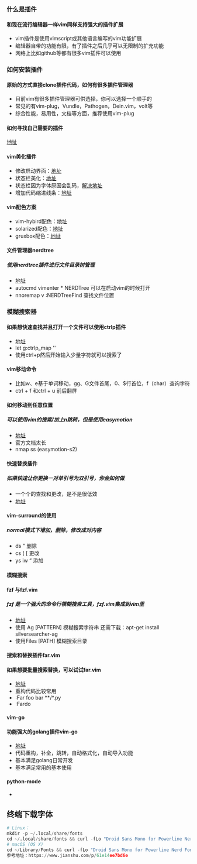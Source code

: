 ### 什么是插件

#### 和现在流行编辑器一样vim同样支持强大的插件扩展

- vim插件是使用vimscript或其他语言编写的vim功能扩展
- 编辑器自带的功能有限，有了插件之后几乎可以无限制的扩充功能
- 网络上比如github等都有很多vim插件可以使用

### 如何安装插件

#### 原始的方式直接clone插件代码，如何有很多插件管理器

- 目前vim有很多插件管理器可供选择，你可以选择一个顺手的
- 常见的有vim-plug，Vundle，Pathogen，Dein.vim，volt等
- 综合性能，易用性，文档等方面，推荐使用vim-plug

#### 如何寻找自己需要的插件

[地址](<https://vimawesome.com/>)

#### vim美化插件

- 修改启动界面：[地址](<https://github.com/mhinz/vim-startify>)
- 状态栏美化：[地址](https://github.com/vim-airline/vim-airline)
- 状态栏因为字体原因会乱码，[解决地址](https://powerline.readthedocs.io/en/latest/installation/linux.html)
- 增加代码缩进线条：[地址](https://github.com/Yggdroot/indentLine)

#### vim配色方案

- vim-hybird配色：[地址](https://github.com/w0ng/vim-hybrid)
- solarized配色：[地址](https://github.com/altercation/vim-colors-solarized)
- gruxbox配色：[地址](https://github.com/morhetz/gruvbox)

#### 文件管理器nerdtree

##### 使用nerdtree插件进行文件目录树管理

- [地址](https://github.com/scrooloose/nerdtree)
- autocmd vimenter * NERDTree 可以在启动vim的时候打开
- nnoremap <leader>v :NERDTreeFind<cr> 查找文件位置

### 模糊搜索器

#### 如果想快速查找并且打开一个文件可以使用ctrlp插件

- [地址](https://github.com/kien/ctrlp.vim)
- let g:ctrlp_map '<c-p>'
- 使用ctrl+p然后开始输入少量字符就可以搜索了

#### vim移动命令

- 比如w、e基于单词移动，gg、G文件首尾，0、$行首位，f（char）查询字符
- ctrl + f  和ctrl + u 前后翻屏

#### 如何移动到任意位置

##### 可以使用vim的搜索/加上n跳转，但是使用easymotion

- [地址](https://github.com/easymotion/vim-easymotion)
- 官方文档太长
-  nmap ss <Plug>(easymotion-s2)

#### 快速替换插件

##### 如果快速让你更换一对单引号为双引号，你会如何做

- 一个个的查找和更改，是不是很低效
- [地址](https://github.com/tpope/vim-surround)

#### vim-surround的使用

##### normal模式下增加，删除，修改成对内容

- ds  " 删除
- cs  (   [  更改
- ys iw   “  添加

#### 模糊搜索

#### fzf 与fzf.vim

##### fzf 是一个强大的命令行模糊搜索工具，fzf.vim集成到vim里

- [地址](https://github.com/junegunn/fzf.vim)
- 使用 Ag [PATTERN] 模糊搜索字符串 还需下载：apt-get install silversearcher-ag
- 使用Files [PATH] 模糊搜索目录



#### 搜索和替换插件far.vim

#### 如果想要批量搜索替换，可以试试far.vim

- [地址](https://github.com/brooth/far.vim)
- 重构代码比较常用
- :Far foo bar **/*.py
- :Fardo

#### vim-go

#### 功能强大的golang插件vim-go

- [地址](https://github.com/fatih/vim-go)
- 代码重构，补全，跳转，自动格式化，自动导入功能
- 基本满足golang日常开发
- 基本满足常用的基本使用

#### python-mode

- 













































终端下载字体
--------------------- 

```python
# Linux：
mkdir -p ~/.local/share/fonts
cd ~/.local/share/fonts && curl -fLo "Droid Sans Mono for Powerline Nerd Font Complete.otf" https://github.com/ryanoasis/nerd-fonts/raw/master/patched-fonts/DroidSansMono/complete/Droid%20Sans%20Mono%20Nerd%20Font%20Complete.otf
# macOS (OS X)
cd ~/Library/Fonts && curl -fLo "Droid Sans Mono for Powerline Nerd Font Complete.otf" https://github.com/ryanoasis/nerd-fonts/raw/master/patched-fonts/DroidSansMono/complete/Droid%20Sans%20Mono%20Nerd%20Font%20Complete.otf
参考地址：https://www.jianshu.com/p/61e14ee7bd6e
```



